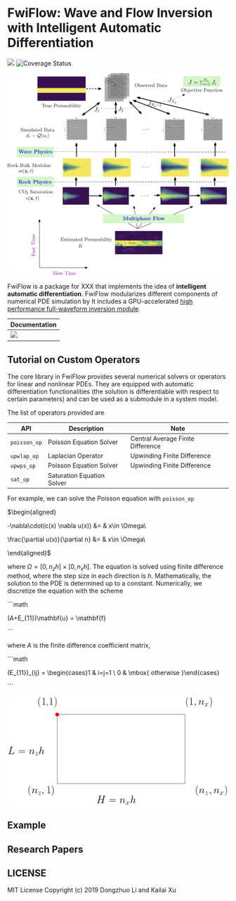 # FwiFlow: Wave and Flow Inversion with Intelligent Automatic Differentiation

![](https://travis-ci.org/lidongzh/FwiFlow.jl.svg?branch=master)
![Coverage Status](https://coveralls.io/repos/github/lidongzh/FwiFlow.jl/badge.svg?branch=master)





<img src="docs/assets/diagram.png" style="zoom:67%;" />



FwiFlow is a package for XXX that implements the idea of **intelligent automatic differentiation**.  FwiFlow modularizes different components of numerical PDE simulation by It includes a GPU-accelerated [high performance full-waveform inversion module](./src/Ops/FWI/Src).



| Documentation                                                |
| ------------------------------------------------------------ |
| [![](https://img.shields.io/badge/docs-dev-blue.svg)](https://lidongzh.github.io/FwiFlow.jl/dev) |





## Tutorial on Custom Operators

The core library in FwiFlow provides several numerical solvers or operators for linear and nonlinear PDEs. They are equipped with automatic differentiation functionalities (the solution is differentiable with respect to certain parameters) and can be used as a submodule in a system model. 

The list of operators provided are

| API          | Description                | Note                              |
| ------------ | -------------------------- | --------------------------------- |
| `poisson_op` | Poisson Equation Solver    | Central Average Finite Difference |
| `upwlap_op`  | Laplacian Operator         | Upwinding Finite Difference       |
| `upwps_op`   | Poisson Equation Solver    | Upwinding Finite Difference       |
| `sat_op`     | Saturation Equation Solver |                                   |

For example, we can solve the Poisson equation with `poisson_op`

$\begin{aligned}

-\nabla\cdot(c(x) \nabla u(x)) &=  & x\in \Omega\\

\frac{\partial u(x)}{\partial n} &=  & x\in \Omega\\

\end{aligned}$

where $\Omega=[0,n_zh]\times [0, n_xh]$. The equation is solved using finite difference method, where the step size in each direction is $h$. Mathematically, the solution to the PDE is determined up to a constant. Numerically, we discretize the equation with the scheme

\```math

(A+E_{11})\mathbf{u} = \mathbf{f}

\```

where $A$ is the finite difference coefficient matrix,

\```math

(E_{11})_{ij} = \begin{cases}1 & i=j=1 \\ 0 & \mbox{ otherwise }\end{cases}

\```

![](docs/src/assets/doc_domain.png)

##  Example



## Research Papers

## LICENSE
MIT License
Copyright (c) 2019 Dongzhuo Li and Kailai Xu


